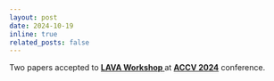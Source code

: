 ```yaml
---
layout: post
date: 2024-10-19
inline: true
related_posts: false
---
```


Two papers accepted to **<a href="#">LAVA Workshop </a>** at **<a href="#">ACCV 2024</a>** conference.